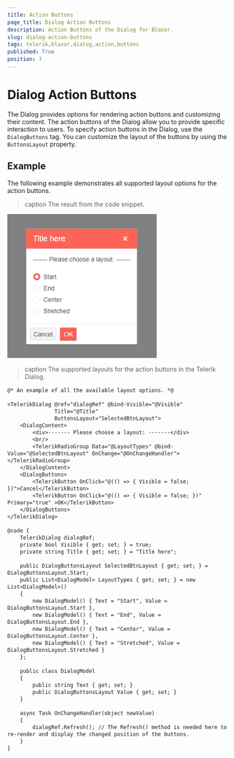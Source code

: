 ```yaml
---
title: Action Buttons
page_title: Dialog Action Buttons
description: Action Buttons of the Dialog for Blazor.
slug: dialog-action-buttons
tags: telerik,blazor,dialog,action,buttons
published: True
position: 7
---
```


# Dialog Action Buttons

The Dialog provides options for rendering action buttons and customizing their content. The action buttons of the Dialog allow you to provide specific interaction to users. To specify action buttons in the Dialog, use the `DialogButtons` tag. You can customize the layout of the buttons by using the `ButtonsLayout` property.

## Example

The following example demonstrates all supported layout options for the action buttons.

>caption The result from the code snippet.

![](images/dialog-action-buttons.gif)

>caption The supported layouts for the action buttons in the Telerik Dialog.

````CSHTML
@* An example of all the available layout options. *@

<TelerikDialog @ref="dialogRef" @bind-Visible="@Visible"
               Title="@Title"
               ButtonsLayout="SelectedBtnLayout">
    <DialogContent>
        <div>------- Please choose a layout: -------</div>
        <br/>
        <TelerikRadioGroup Data="@LayoutTypes" @bind-Value="@SelectedBtnLayout" OnChange="@OnChangeHandler"></TelerikRadioGroup>
    </DialogContent>
    <DialogButtons>
        <TelerikButton OnClick="@(() => { Visible = false; })">Cancel</TelerikButton>
        <TelerikButton OnClick="@(() => { Visible = false; })" Primary="true" >OK</TelerikButton>
    </DialogButtons>
</TelerikDialog>

@code {
    TelerikDialog dialogRef;
    private bool Visible { get; set; } = true;
    private string Title { get; set; } = "Title here";

    public DialogButtonsLayout SelectedBtnLayout { get; set; } = DialogButtonsLayout.Start;
    public List<DialogModel> LayoutTypes { get; set; } = new List<DialogModel>()
    {
        new DialogModel() { Text = "Start", Value = DialogButtonsLayout.Start },
        new DialogModel() { Text = "End", Value = DialogButtonsLayout.End },
        new DialogModel() { Text = "Center", Value = DialogButtonsLayout.Center },
        new DialogModel() { Text = "Stretched", Value = DialogButtonsLayout.Stretched }
    };

    public class DialogModel
    {
        public string Text { get; set; }
        public DialogButtonsLayout Value { get; set; }
    }

    async Task OnChangeHandler(object newValue)
    {
        dialogRef.Refresh(); // The Refresh() method is needed here to re-render and display the changed position of the buttons.
    }
}
````